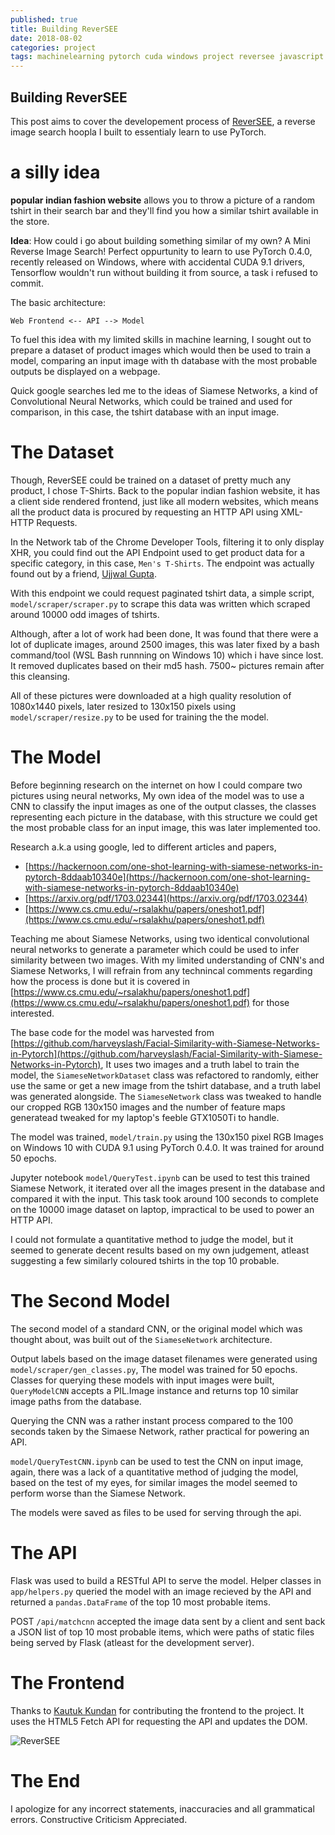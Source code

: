 ```yaml
---
published: true
title: Building ReverSEE
date: 2018-08-02
categories: project
tags: machinelearning pytorch cuda windows project reversee javascript python flask
---
```


## Building ReverSEE

This post aims to cover the developement process of [ReverSEE](https://github.com/arush15june/reversee), a reverse image search hoopla I built to essentialy learn to use PyTorch.

# a silly idea

**popular indian fashion website** allows you to throw a picture of a random tshirt in their search bar and they'll find you how a similar tshirt available in the store. 

**Idea**: How could i go about building something similar of my own? A Mini Reverse Image Search! Perfect oppurtunity to learn to use PyTorch 0.4.0, recently released on Windows, where with accidental CUDA 9.1 drivers, Tensorflow wouldn't run without building it from source, a task i refused to commit.

The basic architecture:

`Web Frontend <-- API --> Model` 

To fuel this idea with my limited skills in machine learning, I sought out to prepare a dataset of product images which would then be used to train a model, comparing an input image with th database with the most probable outputs be displayed on a webpage.

Quick google searches led me to the ideas of Siamese Networks, a kind of Convolutional Neural Networks, which could be trained and used for comparison, in this case, the tshirt database with an input image.

# The Dataset

Though, ReverSEE could be trained on a dataset of pretty much any product, I chose T-Shirts. Back to the popular indian fashion website, it has a client side rendered frontend, just like all modern websites, which means all the product data is procured by requesting an HTTP API using XML-HTTP Requests.

In the Network tab of the Chrome Developer Tools, filtering it to only display XHR, you could find out the API Endpoint used to get product data for a specific category, in this case, `Men's T-Shirts`. The endpoint was actually found out by a friend, [Ujjwal Gupta](https://github.com/slapbot).

With this endpoint we could request paginated tshirt data, a simple script, `model/scraper/scraper.py` to scrape this data was written which scraped around 10000 odd images of tshirts.

Although, after a lot of work had been done, It was found that there were a lot of duplicate images, around 2500 images, this was later fixed by a bash command/tool (WSL Bash runnning on Windows 10) which i have since lost. It removed duplicates based on their md5 hash. 7500~ pictures remain after this cleansing.

All of these pictures were downloaded at a high quality resolution of 1080x1440 pixels, later resized to 130x150 pixels using `model/scraper/resize.py` to be used for training the the model.

# The Model

Before beginning research on the internet on how I could compare two pictures using neural networks, My own idea of the model was to use a CNN to classify the input images as one of the output classes, the classes representing each picture in the database, with this structure we could get the most probable class for an input image, this was later implemented too.  

Research a.k.a using google, led to different articles and papers,	
- [https://hackernoon.com/one-shot-learning-with-siamese-networks-in-pytorch-8ddaab10340e](https://hackernoon.com/one-shot-learning-with-siamese-networks-in-pytorch-8ddaab10340e)
- [https://arxiv.org/pdf/1703.02344](https://arxiv.org/pdf/1703.02344)
- [https://www.cs.cmu.edu/~rsalakhu/papers/oneshot1.pdf](https://www.cs.cmu.edu/~rsalakhu/papers/oneshot1.pdf)
    
Teaching me about Siamese Networks, using two identical convolutional neural networks to generate a parameter which could be used to infer similarity between two images. With my limited understanding of CNN's and Siamese Networks, I will refrain from any technincal comments regarding how the process is done but it is covered in [https://www.cs.cmu.edu/~rsalakhu/papers/oneshot1.pdf](https://www.cs.cmu.edu/~rsalakhu/papers/oneshot1.pdf) for those interested.

The base code for the model was harvested from [https://github.com/harveyslash/Facial-Similarity-with-Siamese-Networks-in-Pytorch](https://github.com/harveyslash/Facial-Similarity-with-Siamese-Networks-in-Pytorch), It uses two images and a truth label to train the model, the `SiameseNetworkDataset` class was refactored to randomly, either use the same or get a new image from the tshirt database, and a truth label was generated alongside. The `SiameseNetwork` class was tweaked to handle our cropped RGB 130x150 images and the number of feature maps generatead tweaked for my laptop's feeble GTX1050Ti to handle.

The model was trained, `model/train.py` using the 130x150 pixel RGB Images on Windows 10 with CUDA 9.1 using PyTorch 0.4.0. It was trained for around 50 epochs.

Jupyter notebook `model/QueryTest.ipynb` can be used to test this trained Siamese Network, it iterated over all the images present in the database and compared it with the input. This task took around 100 seconds to complete on the 10000 image dataset on laptop, impractical to be used to power an HTTP API.

I could not formulate a quantitative method to judge the model, but it seemed to generate decent results based on my own judgement, atleast suggesting a few similarly coloured tshirts in the top 10 probable.

# The Second Model

The second model of a standard CNN, or the original model which was thought about, was built out of the `SiameseNetwork` architecture. 

Output labels based on the image dataset filenames were generated using `model/scraper/gen_classes.py`, The model was trained for 50 epochs. Classes for querying these models with input images were built, `QueryModelCNN` accepts a PIL.Image instance and returns top 10 similar image paths from the database.

Querying the CNN was a rather instant process compared to the 100 seconds taken by the Simaese Network, rather practical for powering an API.

`model/QueryTestCNN.ipynb` can be used to test the CNN on input image, again, there was a lack of a quantitative method of judging the model, based on the test of my eyes, for similar images the model seemed to perform worse than the Siamese Network.

The models were saved as files to be used for serving through the api.

# The API

Flask was used to build a RESTful API to serve the model. Helper classes in `app/helpers.py` queried the model with an image recieved by the API and returned a `pandas.DataFrame` of the top 10 most probable items.

POST `/api/matchcnn` accepted the image data sent by a client and sent back a JSON list of top 10 most probable items, which were paths of static files being served by Flask (atleast for the development server).

# The Frontend

Thanks to [Kautuk Kundan](https://github.com/kautukkundan) for contributing the frontend to the project. It uses the HTML5 Fetch API for requesting the API and updates the DOM.

![ReverSEE](https://i.imgur.com/2IKKQpz.jpg)

# The End

I apologize for any incorrect statements, inaccuracies and all grammatical errors. Constructive Criticism Appreciated.

